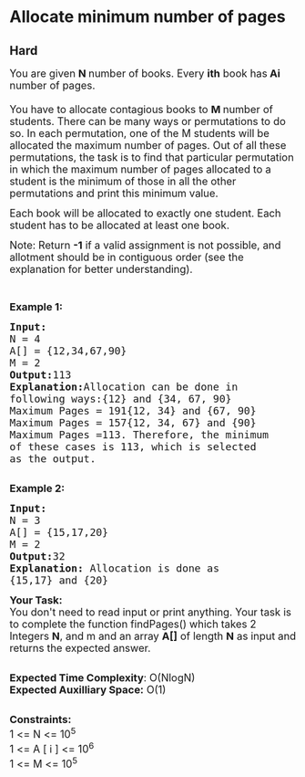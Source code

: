 # Allocate minimum number of pages
## Hard 
<div class="problem-statement" style="user-select: auto;">
                <p style="user-select: auto;"></p><p style="user-select: auto;"><span style="font-size: 18px; user-select: auto;">You are given <strong style="user-select: auto;">N </strong>number of books. Every <strong style="user-select: auto;">ith</strong> book has<strong style="user-select: auto;"> Ai</strong> number of pages.<br style="user-select: auto;">
<br style="user-select: auto;">
You have to allocate contagious books to <strong style="user-select: auto;">M </strong>number of students. There can be many ways or permutations to do so. In each permutation, one of the M students will be allocated the maximum number of pages. Out of all these permutations, the task is to find that particular permutation in which the maximum number of pages allocated to a student is the minimum of those in all the other permutations and print this minimum value.</span></p>

<p style="user-select: auto;"><span style="font-size: 18px; user-select: auto;">Each book will be allocated to exactly one student. Each student has to be allocated at least one book.</span></p>

<p style="user-select: auto;"><span style="font-size: 18px; user-select: auto;">Note: Return <strong style="user-select: auto;">-1</strong> if a valid assignment is not possible, and allotment should be in contiguous order (see the explanation for better understanding).</span></p>

<p style="user-select: auto;">&nbsp;</p>

<p style="user-select: auto;"><span style="font-size: 18px; user-select: auto;"><strong style="user-select: auto;">Example 1:</strong></span></p>

<pre style="user-select: auto;"><span style="font-size: 18px; user-select: auto;"><strong style="user-select: auto;">Input:
</strong>N = 4
A[] = {12,34,67,90}
M = 2
<strong style="user-select: auto;">Output:</strong>113
<strong style="user-select: auto;">Explanation:</strong>Allocation can be done in 
following ways:{12} and {34, 67, 90} 
Maximum Pages = 191{12, 34} and {67, 90} 
Maximum Pages = 157{12, 34, 67} and {90} 
Maximum Pages =113. Therefore, the minimum 
of these cases is 113, which is selected 
as the output.</span></pre>

<p style="user-select: auto;"><br style="user-select: auto;">
<span style="font-size: 18px; user-select: auto;"><strong style="user-select: auto;">Example 2:</strong></span></p>

<pre style="user-select: auto;"><span style="font-size: 18px; user-select: auto;"><strong style="user-select: auto;">Input:
</strong>N = 3
A[] = {15,17,20}
M = 2
<strong style="user-select: auto;">Output:</strong>32
<strong style="user-select: auto;">Explanation: </strong>Allocation is done as
{15,17} and {20}</span></pre>

<p style="user-select: auto;"><span style="font-size: 18px; user-select: auto;"><strong style="user-select: auto;">Your Task:</strong><br style="user-select: auto;">
You don't need to read input or print anything. Your task is to complete the function findPages() which takes 2 Integers <strong style="user-select: auto;">N</strong>, and m and an array <strong style="user-select: auto;">A[]</strong> of length <strong style="user-select: auto;">N</strong> as input and returns the expected answer.</span></p>

<p style="user-select: auto;"><br style="user-select: auto;">
<span style="font-size: 18px; user-select: auto;"><strong style="user-select: auto;">Expected Time Complexity</strong>: O(NlogN)<br style="user-select: auto;">
<strong style="user-select: auto;">Expected Auxilliary Space:</strong> O(1)</span></p>

<p style="user-select: auto;"><br style="user-select: auto;">
<span style="font-size: 18px; user-select: auto;"><strong style="user-select: auto;">Constraints:</strong><br style="user-select: auto;">
1 &lt;= N &lt;= 10<sup style="user-select: auto;">5</sup><br style="user-select: auto;">
1 &lt;= A [ i ] &lt;= 10<sup style="user-select: auto;">6</sup><br style="user-select: auto;">
1 &lt;= M &lt;= 10<sup style="user-select: auto;">5</sup></span></p>

<p style="user-select: auto;">&nbsp;</p>
 <p style="user-select: auto;"></p>
            </div>
